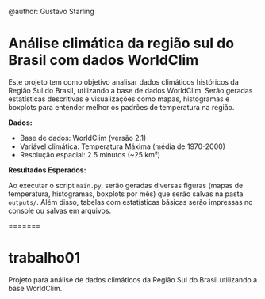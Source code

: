 @author: Gustavo Starling

# Análise climática da região sul do Brasil com dados WorldClim

Este projeto tem como objetivo analisar dados climáticos históricos da Região Sul do Brasil, utilizando a base de dados WorldClim. Serão geradas estatísticas descritivas e visualizações como mapas, histogramas e boxplots para entender melhor os padrões de temperatura na região.

**Dados:**

- Base de dados: WorldClim (versão 2.1)
- Variável climática: Temperatura Máxima (média de 1970-2000)
- Resolução espacial: 2.5 minutos (~25 km²)

**Resultados Esperados:**

Ao executar o script `main.py`, serão geradas diversas figuras (mapas de temperatura, histogramas, boxplots por mês) que serão salvas na pasta `outputs/`. Além disso, tabelas com estatísticas básicas serão impressas no console ou salvas em arquivos.

=======

# trabalho01
Projeto para análise de dados climáticos da Região Sul do Brasil utilizando a base WorldClim.
